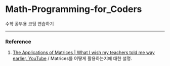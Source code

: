 # Math-Programming-for_Coders
수학 공부용 코딩 연습하기 





***
### Reference 
1. [The Applications of Matrices | What I wish my teachers told me way earlier, YouTube](https://youtu.be/rowWM-MijXU) / Matrices를 어떻게 활용하는지에 대한 설명. <br/>

